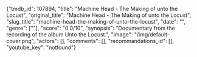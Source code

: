 {"tmdb_id": 107894, "title": "Machine Head - The Making of unto the Locust", "original_title": "Machine Head - The Making of unto the Locust", "slug_title": "machine-head-the-making-of-unto-the-locust", "date": "", "genre": [""], "score": "0.0/10", "synopsis": "Documentary from the recording of the album Unto the Locust.", "image": "/img/default-cover.png", "actors": [], "comments": [], "recommandations_id": [], "youtube_key": "notfound"}